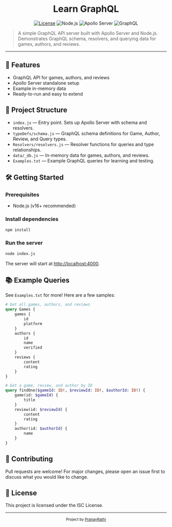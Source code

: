<div align="center">
	<h1>Learn GraphQL</h1>
	<p>
		<a href="https://github.com/PranayRathi/learn-graphql"><img src="https://img.shields.io/github/license/PranayRathi/learn-graphql?style=flat-square" alt="License"></a>
		<img src="https://img.shields.io/badge/Node.js-16%2B-green?style=flat-square" alt="Node.js">
		<img src="https://img.shields.io/badge/Apollo%20Server-5.x-blueviolet?style=flat-square" alt="Apollo Server">
		<img src="https://img.shields.io/badge/GraphQL-API-ff69b4?style=flat-square" alt="GraphQL">
	</p>
</div>

> A simple GraphQL API server built with Apollo Server and Node.js. Demonstrates GraphQL schema, resolvers, and querying data for games, authors, and reviews.

---

## 🚀 Features

-   GraphQL API for games, authors, and reviews
-   Apollo Server standalone setup
-   Example in-memory data
-   Ready-to-run and easy to extend

## 📁 Project Structure

-   `index.js` — Entry point. Sets up Apollo Server with schema and resolvers.
-   `typeDefs/schema.js` — GraphQL schema definitions for Game, Author, Review, and Query types.
-   `Resolvers/resolvers.js` — Resolver functions for queries and type relationships.
-   `data/_db.js` — In-memory data for games, authors, and reviews.
-   `Examples.txt` — Example GraphQL queries for learning and testing.

## 🛠️ Getting Started

### Prerequisites

-   Node.js (v16+ recommended)

### Install dependencies

```bash
npm install
```

### Run the server

```bash
node index.js
```

The server will start at [http://localhost:4000](http://localhost:4000).

## 📚 Example Queries

See `Examples.txt` for more! Here are a few samples:

```graphql
# Get all games, authors, and reviews
query Games {
	games {
		id
		platform
	}
	authors {
		id
		name
		verified
	}
	reviews {
		content
		rating
	}
}
```

```graphql
# Get a game, review, and author by ID
query findOne($gameId: ID!, $reviewId: ID!, $authorId: ID!) {
	game(id: $gameId) {
		title
	}
	review(id: $reviewId) {
		content
		rating
	}
	author(id: $authorId) {
		name
	}
}
```

## 🤝 Contributing

Pull requests are welcome! For major changes, please open an issue first to discuss what you would like to change.

## 📄 License

This project is licensed under the ISC License.

---

<div align="center">
	<sub>Project by <a href="https://github.com/PranayRathi">PranayRathi</a></sub>
</div>
